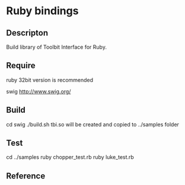 Ruby bindings
====

## Descripton

Build library of Toolbit Interface for Ruby.


## Require

ruby
  32bit version is recommended

swig
  http://www.swig.org/


## Build

cd swig
./build.sh
tbi.so will be created and copied to ../samples folder


## Test

cd ../samples
ruby chopper_test.rb
ruby luke_test.rb


## Reference


